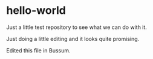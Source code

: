 # hello-world
Just a little test repository to see what we can do with it.

Just doing a little editing and it looks quite promising.

Edited this file in Bussum.
